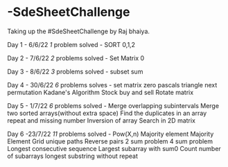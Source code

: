 # -SdeSheetChallenge
Taking up the #SdeSheetChallenge by Raj bhaiya. 

Day 1 - 6/6/22
*1* problem solved - SORT 0,1,2

Day 2 - 7/6/22
*2* problems solved - Set Matrix 0

Day 3 - 8/6/22
*3* problems solved - subset sum

Day 4 - 30/6/22
*6* problems solves - set matrix zero
                      pascals triangle
                      next permutation
                      Kadane's Algorithm
                      Stock buy and sell
                      Rotate matrix

Day 5 - 1/7/22
*6* problems solved - Merge overlapping subintervals
                      Merge two sorted arrays(without extra space)
                      Find the duplicates in an array
                      repeat and missing number
                      Inversion of array
                      Search in 2D matrix
                      
Day 6 -23/7/22 
*11* problems solved - Pow(X,n)
                       Majority element
                       Majority Element
                       Grid unique paths
                       Reverse pairs
                       2 sum problem
                       4 sum problem
                       Longest consecutive sequence
                       Largest subarray with sum0
                       Count number of subarrays
                       longest substring without repeat
                       
